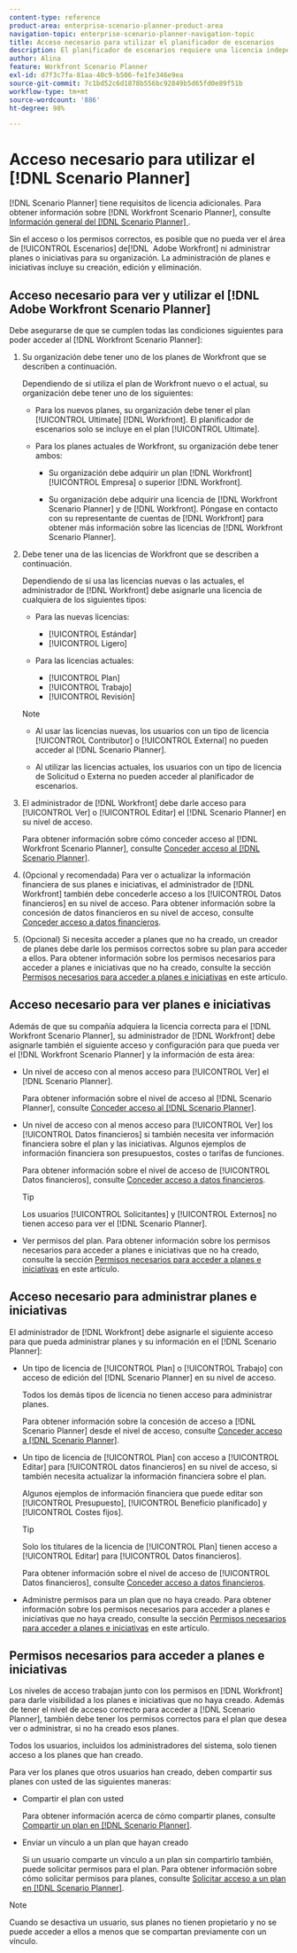 ```yaml
---
content-type: reference
product-area: enterprise-scenario-planner-product-area
navigation-topic: enterprise-scenario-planner-navigation-topic
title: Acceso necesario para utilizar el planificador de escenarios
description: El planificador de escenarios requiere una licencia independiente de Adobe Workfront y acceso adicional.
author: Alina
feature: Workfront Scenario Planner
exl-id: d7f3c7fa-81aa-40c9-b506-fe1fe346e9ea
source-git-commit: 7c1bd52c6d1878b556bc92849b5d65fd0e89f51b
workflow-type: tm+mt
source-wordcount: '886'
ht-degree: 98%

---
```


# Acceso necesario para utilizar el [!DNL Scenario Planner]

<!--Audited: 04/2024-->

[!DNL Scenario Planner] tiene requisitos de licencia adicionales. Para obtener información sobre [!DNL Workfront Scenario Planner], consulte [Información general del [!DNL Scenario Planner] ](../scenario-planner/scenario-planner-overview.md).

<!--
might need to add information about the permissions to plans/ initiatives if those will be coming later?
-->

Sin el acceso o los permisos correctos, es posible que no pueda ver el área de [!UICONTROL Escenarios] de[!DNL &#x200B; Adobe Workfront] ni administrar planes o iniciativas para su organización. La administración de planes e iniciativas incluye su creación, edición y eliminación.

## Acceso necesario para ver y utilizar el [!DNL Adobe Workfront Scenario Planner]

Debe asegurarse de que se cumplen todas las condiciones siguientes para poder acceder al [!DNL Workfront Scenario Planner]:

1. Su organización debe tener uno de los planes de Workfront que se describen a continuación.

   Dependiendo de si utiliza el plan de Workfront nuevo o el actual, su organización debe tener uno de los siguientes:

   * Para los nuevos planes, su organización debe tener el plan [!UICONTROL Ultimate] [!DNL Workfront]. El planificador de escenarios solo se incluye en el plan [!UICONTROL Ultimate].

   * Para los planes actuales de Workfront, su organización debe tener ambos:

      * Su organización debe adquirir un plan [!DNL Workfront] [!UICONTROL Empresa] o superior [!DNL Workfront].

      * Su organización debe adquirir una licencia de [!DNL Workfront Scenario Planner] y de [!DNL Workfront]. Póngase en contacto con su representante de cuentas de [!DNL Workfront] para obtener más información sobre las licencias de [!DNL Workfront Scenario Planner].

1. Debe tener una de las licencias de Workfront que se describen a continuación.

   Dependiendo de si usa las licencias nuevas o las actuales, el administrador de [!DNL Workfront] debe asignarle una licencia de cualquiera de los siguientes tipos:

   * Para las nuevas licencias:
      * [!UICONTROL Estándar]
      * [!UICONTROL Ligero]

   * Para las licencias actuales:

      * [!UICONTROL Plan]
      * [!UICONTROL Trabajo]
      * [!UICONTROL Revisión]

   >[!NOTE]
   > 
   >* Al usar las licencias nuevas, los usuarios con un tipo de licencia [!UICONTROL Contributor] o [!UICONTROL External] no pueden acceder al [!DNL Scenario Planner].
   >
   >* Al utilizar las licencias actuales, los usuarios con un tipo de licencia de Solicitud o Externa no pueden acceder al planificador de escenarios.

1. El administrador de [!DNL Workfront] debe darle acceso para [!UICONTROL Ver] o [!UICONTROL Editar] el [!DNL Scenario Planner] en su nivel de acceso.

   Para obtener información sobre cómo conceder acceso al [!DNL Workfront Scenario Planner], consulte [Conceder acceso al [!DNL Scenario Planner]](../administration-and-setup/add-users/configure-and-grant-access/grant-access-sp.md).

1. (Opcional y recomendada) Para ver o actualizar la información financiera de sus planes e iniciativas, el administrador de [!DNL Workfront] también debe concederle acceso a los [!UICONTROL Datos financieros] en su nivel de acceso. Para obtener información sobre la concesión de datos financieros en su nivel de acceso, consulte [Conceder acceso a datos financieros](../administration-and-setup/add-users/configure-and-grant-access/grant-access-financial.md).

1. (Opcional) Si necesita acceder a planes que no ha creado, un creador de planes debe darle los permisos correctos sobre su plan para acceder a ellos. Para obtener información sobre los permisos necesarios para acceder a planes e iniciativas que no ha creado, consulte la sección [Permisos necesarios para acceder a planes e iniciativas](#permissions-needed-to-access-plans-and-initiatives) en este artículo.

<!--this used to be true but not anymore:
  <li data-mc-conditions="QuicksilverOrClassic.Draft mode"> <p>(NOTE: this is no longer needed) </p> <p>Your Workfront administrator must assign you a layout template that includes the Scenarios area in the Main Menu. </p> <p>For information about customizing the Main Menu in a layout template, see <a href="../administration-and-setup/customize-workfront/use-layout-templates/customize-main-menu.md" class="MCXref xref" xrefformat="{para}">Customize the Main Menu using a layout template</a>. </p> <p>For information about assigning users to a Layout Template, see <a href="../administration-and-setup/customize-workfront/use-layout-templates/assign-users-to-layout-template.md" class="MCXref xref" xrefformat="{para}">Assign users to a layout template</a>.</p> </li>
  -->

## Acceso necesario para ver planes e iniciativas

Además de que su compañía adquiera la licencia correcta para el [!DNL Workfront Scenario Planner], su administrador de [!DNL Workfront] debe asignarle también el siguiente acceso y configuración para que pueda ver el [!DNL Workfront Scenario Planner] y la información de esta área:

* Un nivel de acceso con al menos acceso para [!UICONTROL Ver] el [!DNL Scenario Planner].

  Para obtener información sobre el nivel de acceso al [!DNL Scenario Planner], consulte [Conceder acceso al [!DNL Scenario Planner]](../administration-and-setup/add-users/configure-and-grant-access/grant-access-sp.md).

* Un nivel de acceso con al menos acceso para [!UICONTROL Ver] los [!UICONTROL Datos financieros] si también necesita ver información financiera sobre el plan y las iniciativas. Algunos ejemplos de información financiera son presupuestos, costes o tarifas de funciones.

  Para obtener información sobre el nivel de acceso de [!UICONTROL Datos financieros], consulte [Conceder acceso a datos financieros](../administration-and-setup/add-users/configure-and-grant-access/grant-access-financial.md).

  >[!TIP]
  >
  >Los usuarios [!UICONTROL Solicitantes] y [!UICONTROL Externos] no tienen acceso para ver el [!DNL Scenario Planner].

* Ver permisos del plan. Para obtener información sobre los permisos necesarios para acceder a planes e iniciativas que no ha creado, consulte la sección [Permisos necesarios para acceder a planes e iniciativas](#permissions-needed-to-access-plans-and-initiatives) en este artículo.

## Acceso necesario para administrar planes e iniciativas

El administrador de [!DNL Workfront] debe asignarle el siguiente acceso para que pueda administrar planes y su información en el [!DNL Scenario Planner]:

* Un tipo de licencia de [!UICONTROL Plan] o [!UICONTROL Trabajo] con acceso de edición del [!DNL Scenario Planner] en su nivel de acceso.

  Todos los demás tipos de licencia no tienen acceso para administrar planes.

  Para obtener información sobre la concesión de acceso a [!DNL Scenario Planner] desde el nivel de acceso, consulte [Conceder acceso a [!DNL Scenario Planner]](../administration-and-setup/add-users/configure-and-grant-access/grant-access-sp.md).

* Un tipo de licencia de [!UICONTROL Plan] con acceso a [!UICONTROL Editar] para [!UICONTROL datos financieros] en su nivel de acceso, si también necesita actualizar la información financiera sobre el plan.

  Algunos ejemplos de información financiera que puede editar son [!UICONTROL Presupuesto], [!UICONTROL Beneficio planificado] y [!UICONTROL Costes fijos].

  >[!TIP]
  >
  >Solo los titulares de la licencia de [!UICONTROL Plan] tienen acceso a [!UICONTROL Editar] para [!UICONTROL Datos financieros].

  Para obtener información sobre el nivel de acceso de [!UICONTROL Datos financieros], consulte [Conceder acceso a datos financieros](../administration-and-setup/add-users/configure-and-grant-access/grant-access-financial.md).

* Administre permisos para un plan que no haya creado. Para obtener información sobre los permisos necesarios para acceder a planes e iniciativas que no haya creado, consulte la sección [Permisos necesarios para acceder a planes e iniciativas](#permissions-needed-to-access-plans-and-initiatives) en este artículo.

## Permisos necesarios para acceder a planes e iniciativas

Los niveles de acceso trabajan junto con los permisos en [!DNL Workfront] para darle visibilidad a los planes e iniciativas que no haya creado. Además de tener el nivel de acceso correcto para acceder a [!DNL Scenario Planner], también debe tener los permisos correctos para el plan que desea ver o administrar, si no ha creado esos planes.

Todos los usuarios, incluidos los administradores del sistema, solo tienen acceso a los planes que han creado.

Para ver los planes que otros usuarios han creado, deben compartir sus planes con usted de las siguientes maneras:

* Compartir el plan con usted

  Para obtener información acerca de cómo compartir planes, consulte [Compartir un plan en [!DNL Scenario Planner]](../scenario-planner/share-a-plan.md).

* Enviar un vínculo a un plan que hayan creado

  Si un usuario comparte un vínculo a un plan sin compartirlo también, puede solicitar permisos para el plan. Para obtener información sobre cómo solicitar permisos para planes, consulte [Solicitar acceso a un plan en [!DNL Scenario Planner]](../scenario-planner/request-access-to-plan.md).

>[!NOTE]
>
>Cuando se desactiva un usuario, sus planes no tienen propietario y no se puede acceder a ellos a menos que se compartan previamente con un vínculo.


